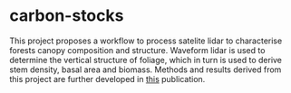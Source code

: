 # carbon-stocks
This project proposes a workflow to process satelite lidar to characterise forests canopy composition and structure. Waveform lidar is used to determine the vertical structure of foliage, which in turn is used to derive stem density, basal area and biomass. Methods and results derived from this project are further developed in [this](http://ieeexplore.ieee.org/document/8013090/)  publication.
